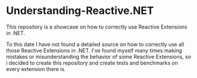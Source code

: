 # Understanding-Reactive.NET

This repository is a showcase on how to correctly use Reactive Extensions in .NET.

To this date I have not found a detailed source on how to correctly use all those Reactive Extensions in .NET.
I've found myself many times making mistakes or misunderstanding the behavior of some Reactive Extensions, so i decided to create this repository and create tests and benchmarks on every extension there is.
